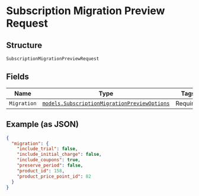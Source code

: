 
# Subscription Migration Preview Request

## Structure

`SubscriptionMigrationPreviewRequest`

## Fields

| Name | Type | Tags | Description |
|  --- | --- | --- | --- |
| `Migration` | [`models.SubscriptionMigrationPreviewOptions`](subscription-migration-preview-options.md) | Required | - |

## Example (as JSON)

```json
{
  "migration": {
    "include_trial": false,
    "include_initial_charge": false,
    "include_coupons": true,
    "preserve_period": false,
    "product_id": 158,
    "product_price_point_id": 82
  }
}
```

